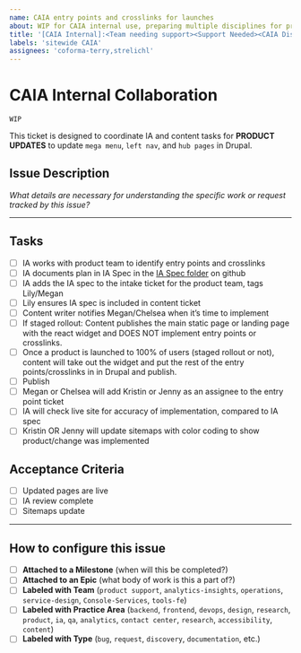 ```yaml
---
name: CAIA entry points and crosslinks for launches
about: WIP for CAIA internal use, preparing multiple disciplines for product re-launches
title: '[CAIA Internal]:<Team needing support><Support Needed><CAIA Disciplines>'
labels: 'sitewide CAIA'
assignees: 'coforma-terry,strelichl'
---
```


# CAIA Internal Collaboration 

`WIP`

This ticket is designed to coordinate IA and content tasks for **PRODUCT UPDATES** to update `mega menu`, `left nav`, and `hub pages` in Drupal.  

## Issue Description
_What details are necessary for understanding the specific work or request tracked by this issue?_


---
## Tasks
- [ ] IA works with product team to identify entry points and crosslinks
- [ ] IA documents plan in IA Spec in the [IA Spec folder](https://github.com/department-of-veterans-affairs/va.gov-team/tree/master/products/information-architecture/ia-design-docs) on github
- [ ] IA adds the IA spec to the intake ticket for the product team, tags Lily/Megan 
- [ ] Lily ensures IA spec is included in content ticket
- [ ] Content writer notifies Megan/Chelsea when it’s time to implement
- [ ] If staged rollout: Content publishes the main static page or landing page with the react widget and DOES NOT implement entry points or crosslinks. 
- [ ] Once a product is launched to 100% of users (staged rollout or not), content will take out the widget and put the rest of the entry points/crosslinks in in Drupal and publish. 
- [ ] Publish
- [ ] Megan or Chelsea will add Kristin or Jenny as an assignee to the entry point ticket
- [ ] IA will check live site for accuracy of implementation, compared to IA spec 
- [ ] Kristin OR Jenny will update sitemaps with color coding to show product/change was implemented

## Acceptance Criteria
- [ ] Updated pages are live
- [ ] IA review complete
- [ ] Sitemaps update

---
## How to configure this issue
- [ ] **Attached to a Milestone** (when will this be completed?)
- [ ] **Attached to an Epic** (what body of work is this a part of?)
- [ ] **Labeled with Team** (`product support`, `analytics-insights`, `operations`, `service-design`, `Console-Services`, `tools-fe`)
- [ ] **Labeled with Practice Area** (`backend`, `frontend`, `devops`, `design`, `research`, `product`, `ia`, `qa`, `analytics`, `contact center`, `research`, `accessibility`, `content`)
- [ ] **Labeled with Type** (`bug`, `request`, `discovery`, `documentation`, etc.)
